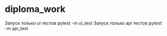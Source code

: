# diploma_work
<!-- Опишите задачу и структуру проекта. 
Укажите, как запускать тесты. 
Так же добавьте в него ссылку на финальный проект. -->
Запуск только ui тестов pytest -m ui_test
Запуск только api тестов pytest -m api_test